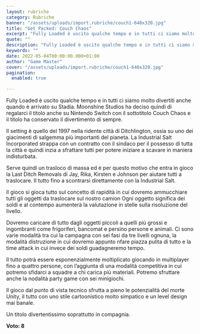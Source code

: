```yaml
---
layout: rubriche
category: Rubriche
banner: "/assets/uploads/import.rubriche/couch1-640x320.jpg"
title: "Get Packed: Couch Chaos"
excerpt: "Fully Loaded è uscito qualche tempo e in tutti ci siamo molto divertiti anche quando è arrivato su Stadia. Moonshine Studios ha deciso quindi di regalarci il titolo anche su Nintendo Switch con il sottotitolo Couch Chaos e il titolo ha conservato il divertimento di sempre. Il setting è quello del 1997 nella ridente città [&hellip"
quote: ""
description: "Fully Loaded è uscito qualche tempo e in tutti ci siamo molto divertiti anche quando è arrivato su Stadia. Moonshine Studios ha deciso quindi di regalarci il titolo anche su Nintendo Switch con il sottotitolo Couch Chaos e il titolo ha conservato il divertimento di sempre. Il setting è quello del 1997 nella ridente città [&hellip"
keywords: ""
date: 2022-05-04T00:00:00.000+01:00
author: "Game Master"
cover: "/assets/uploads/import.rubriche/couch1-640x320.jpg"
pagination:
  enabled: true

---
```


Fully Loaded è uscito qualche tempo e in tutti ci siamo molto divertiti anche quando è arrivato su Stadia. Moonshine Studios ha deciso quindi di regalarci il titolo anche su Nintendo Switch con il sottotitolo Couch Chaos e il titolo ha conservato il divertimento di sempre.

Il setting è quello del 1997 nella ridente città di Ditchlington, ossia su uno dei giacimenti di salgemma più importanti del pianeta. La Industrial Salt Incorporated strappa con un contratto con il sindaco per il possesso di tutta la città e quindi inzia a sfrattare tutti per potere iniziare a scavare in maniera indisturbata.

Serve quindi un trasloco di massa ed è per questo motivo che entra in gioco la Last Ditch Removals di Jay, Rika, Kirsten e Johnson per aiutare tutti a traslocare. Il tutto fino a scontrarsi direttamente con la Industrial Salt.

Il gioco si gioca tutto sul concetto di rapidità in cui dovremo ammucchiare tutti gli oggetti da traslocare sul nostro camion Ogni oggetto significa dei soldi e al contempo aumenterà la valutazione in stelle sulla risoluzione del livello.

Dovremo caricare di tutto dagli oggetti piccoli a quelli più grossi e ingombranti come frigoriferi, bancomat e persino persone e animali. Ci sono varie modalità tra cui la campagna con sei fasi da tre livelli ognuna, la modalità distruzione in cui dovremo appunto nfare piazza pulita di tutto e la time attack in cui invece dei soldi guadagneremo tempo.

Il tutto potrà essere esponenzialmente moltiplicato giocando in multiplayer fino a quattro persone, con l’aggiunta di una modalità competitiva in cui potremo sfidarci a squadre a chi carica più materiali. Potremo sfruttare anche la nodalità party game con sei minigiochi.

Il gioco dal punto di vista tecnico sfrutta a pieno le potenzialità del morte Unity, il tutto con uno stile cartoonistico molto simpatico e un level design mai banale.

Un titolo divertentissimo soprattutto in compagnia.

**Voto: 8**
